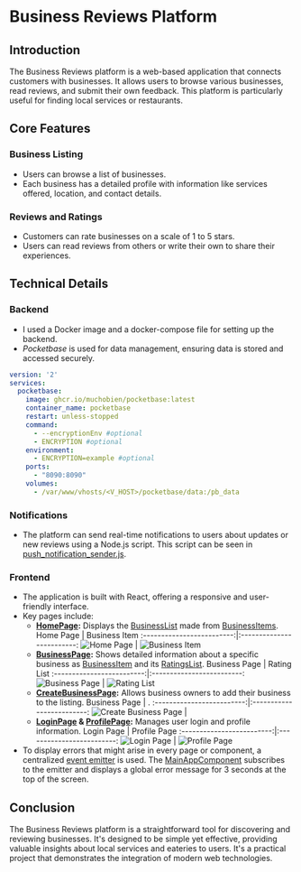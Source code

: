 # Business Reviews Platform

## Introduction
The Business Reviews platform is a web-based application that connects customers with businesses. It allows users to browse various businesses, read reviews, and submit their own feedback. This platform is particularly useful for finding local services or restaurants.

## Core Features

### Business Listing
- Users can browse a list of businesses.
- Each business has a detailed profile with information like services offered, location, and contact details.

### Reviews and Ratings
- Customers can rate businesses on a scale of 1 to 5 stars.
- Users can read reviews from others or write their own to share their experiences.

## Technical Details

### Backend
- I used a Docker image and a docker-compose file for setting up the backend.
- *Pocketbase* is used for data management, ensuring data is stored and accessed securely.

```yml
version: '2'
services:
  pocketbase:
    image: ghcr.io/muchobien/pocketbase:latest
    container_name: pocketbase
    restart: unless-stopped
    command:
      - --encryptionEnv #optional
      - ENCRYPTION #optional
    environment:
      - ENCRYPTION=example #optional
    ports:
      - "8090:8090"
    volumes:
      - /var/www/vhosts/<V_HOST>/pocketbase/data:/pb_data

```

### Notifications
- The platform can send real-time notifications to users about updates or new reviews using a Node.js script. This script can be seen in [push_notification_sender.js](./push_notification_sender.js). 

### Frontend
- The application is built with React, offering a responsive and user-friendly interface.
- Key pages include:
  - **[HomePage](./src/pages/HomePage.jsx):** Displays the [BusinessList](./src/components/BusinessList.jsx) made from [BusinessItems](./src/components/BusinessItem.jsx).
    Home Page | Business Item
    :-------------------------:|:-------------------------:
    ![Home Page](./readme/img/HomePage.png) | ![Business Item](./readme/img/BusinessItem.png)
  - **[BusinessPage](./src/pages/BusinessPage.jsx):** Shows detailed information about a specific business as [BusinessItem](./src/components/BusinessItem.jsx) and its [RatingsList](./src/components/RatingsList.jsx).
    Business Page | Rating List
    :-------------------------:|:-------------------------:
    ![Business Page](./readme/img/BusinessPage.png) | ![Rating List](./readme/img/RatingList.png)
  - **[CreateBusinessPage](./src/pages/CreateBusinessPage.jsx):** Allows business owners to add their business to the listing.
    Business Page | .
    :-------------------------:|:-------------------------:
    ![Create Business Page](./readme/img/CreateBusinessPage.png) | 
  - **[LoginPage](./src/pages/LoginPage.jsx) & [ProfilePage](./src/pages/ProfilePage.jsx):** Manages user login and profile information.
    Login Page | Profile Page
    :-------------------------:|:-------------------------:
    ![Login Page](./readme/img/LoginPage.png) | ![Profile Page](./readme/img/ProfilePage.png)
- To display errors that might arise in every page or component, a centralized [event emitter](./src/js/eventemitter.js) is used. The [MainAppComponent](./src/components/MainAppComponent.jsx) subscribes to the emitter and displays a global error message for 3 seconds at the top of the screen.

## Conclusion
The Business Reviews platform is a straightforward tool for discovering and reviewing businesses. It's designed to be simple yet effective, providing valuable insights about local services and eateries to users. It's a practical project that demonstrates the integration of modern web technologies.
